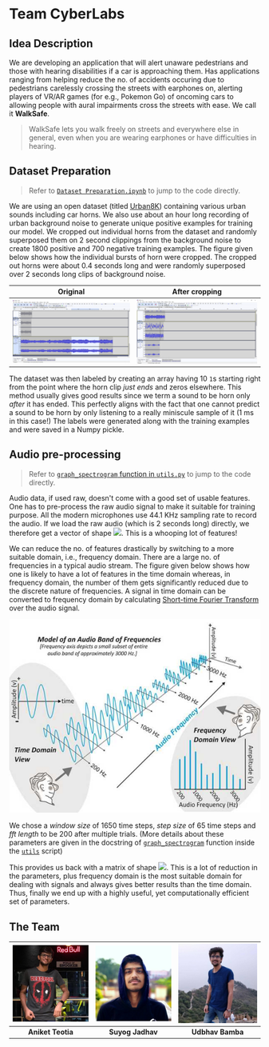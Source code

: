 # Team CyberLabs

## Idea Description
We are developing an application that will alert unaware pedestrians and those with
hearing disabilities if a car is approaching them. Has applications ranging from
helping reduce the no. of accidents occuring due to pedestrians carelessly crossing the streets
with earphones on, alerting players of VR/AR games (for e.g., Pokemon Go) of oncoming
cars to allowing people with aural impairments cross the streets with ease. We call it **WalkSafe**.

> WalkSafe lets you walk freely on streets and everywhere else in general, even when you are wearing earphones or have difficulties in hearing.

## Dataset Preparation
> Refer to [`Dataset Preparation.ipynb`](./Dataset%20Preparation.ipynb) to jump to the code directly.

We are using an open dataset (titled [Urban8K](https://urbansounddataset.weebly.com/urbansound8k.html)) containing various
urban sounds including car horns. We also use about an hour long recording of
urban background noise to generate unique positive examples for training our model.
We cropped out individual horns from the dataset and randomly superposed them
on 2 second clippings from the background noise to create 1800 positive and 700 negative
training examples. The figure given below shows how the individual bursts of horn were cropped. The cropped out horns were about 0.4 seconds long and were randomly superposed over 2 seconds long clips of background noise.

|             Original              |          After cropping          |
| :-------------------------------: | :------------------------------: |
| ![original](./media/original.png) | ![original](./media/cropped.png) |



The dataset was then labeled by creating an array having 10 `1`s starting right
from the point where the horn clip _just ends_ and zeros elsewhere.
This method usually gives good results since we term a sound to be horn only _after_
it has ended. This perfectly aligns with the fact that one cannot predict a sound to be horn by only listening to a really miniscule sample of it (1 ms in this case!)
The labels were generated along with the training examples and were saved in a Numpy pickle.

## Audio pre-processing
> Refer to [`graph_spectrogram` function in `utils.py`](./utils.py#L7) to jump to the code directly.

Audio data, if used raw, doesn't come with a good set of usable features. One has to
pre-process the raw audio signal to make it suitable for training purpose. All the modern microphones use 44.1 KHz sampling rate to record the audio. If we load the raw audio (which is 2 seconds long) directly, we therefore get a vector of shape  <img src="https://latex.codecogs.com/gif.latex?[882000%20*%201]" />. This is a whooping lot of features!

We can reduce the no. of features drastically by switching to a more suitable domain, i.e., frequency domain. There are a large no. of frequencies in a typical audio stream. The figure given below shows how one is likely to have a lot of features in the time domain whereas, in frequency domain, the number of them gets significantly reduced due to the discrete nature of frequencies. A signal in time domain can be converted to frequency domain by calculating [Short-time Fourier Transform](https://en.wikipedia.org/wiki/Short-time_Fourier_transform) over the audio signal.

![Time Domain Vs Frequency Domain](./media/time_vs_frequency_domain.jpg)

We chose a _window size_ of 1650 time steps, _step size_ of 65 time steps and _fft length_ to be 200 after multiple trials.
(More details about these parameters are given in the docstring of [`graph_spectrogram`](./utils.py#L7) function inside the [`utils`](./utils.py) script)

This provides us back with a matrix of shape <img src="https://latex.codecogs.com/gif.latex?[1332%20*%20101]" />.
This is a lot of reduction in the parameters, plus frequency domain is the most suitable domain
for dealing with signals and always gives better results than the time domain. Thus,
finally we end up with a highly useful, yet computationally efficient set of parameters.

## The Team

| ![Aniket](./media/Aniket.jpg) | ![Suyog](./media/Suyog.jpg) | ![Udbhav](./media/Udbhav.jpg) |
| :---------------------------: | :-------------------------: | :---------------------------: |
|       **Aniket Teotia**       |      **Suyog Jadhav**       |       **Udbhav Bamba**        |

